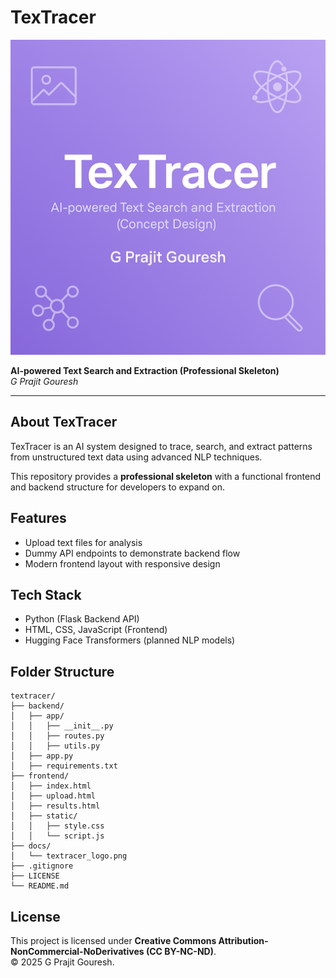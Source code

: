 # TexTracer

![TexTracer Logo](docs/textracer_logo.png)

**AI-powered Text Search and Extraction (Professional Skeleton)**  
*G Prajit Gouresh*

---

## About TexTracer
TexTracer is an AI system designed to trace, search, and extract patterns from unstructured text data using advanced NLP techniques.

This repository provides a **professional skeleton** with a functional frontend and backend structure for developers to expand on.

## Features
- Upload text files for analysis
- Dummy API endpoints to demonstrate backend flow
- Modern frontend layout with responsive design

## Tech Stack
- Python (Flask Backend API)
- HTML, CSS, JavaScript (Frontend)
- Hugging Face Transformers (planned NLP models)

## Folder Structure
```
textracer/
├── backend/
│   ├── app/
│   │   ├── __init__.py
│   │   ├── routes.py
│   │   ├── utils.py
│   ├── app.py
│   ├── requirements.txt
├── frontend/
│   ├── index.html
│   ├── upload.html
│   ├── results.html
│   ├── static/
│   │   ├── style.css
│   │   └── script.js
├── docs/
│   └── textracer_logo.png
├── .gitignore
├── LICENSE
└── README.md
```

## License
This project is licensed under **Creative Commons Attribution-NonCommercial-NoDerivatives (CC BY-NC-ND)**.  
© 2025 G Prajit Gouresh.

